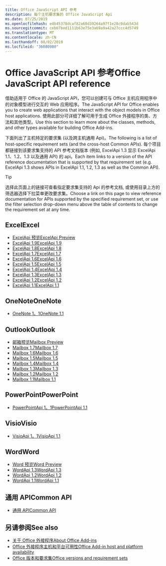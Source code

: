 ```yaml
---
title: Office JavaScript API 参考
description: 每个主机要求集的 Office JavaScript Api
ms.date: 07/25/2019
ms.openlocfilehash: e4b45370dcaf82a60d39264a97f1e28c0dab543d
ms.sourcegitcommit: ceb67bed1111b63e75e3a69a9a42a27ccc4d5749
ms.translationtype: MT
ms.contentlocale: zh-CN
ms.lasthandoff: 08/02/2019
ms.locfileid: "36080980"
---
```

# <a name="office-javascript-api-reference"></a><span data-ttu-id="a027a-103">Office JavaScript API 参考</span><span class="sxs-lookup"><span data-stu-id="a027a-103">Office JavaScript API reference</span></span>

<span data-ttu-id="a027a-104">借助适用于 Office 的 JavaScript API，您可以创建可与 Office 主机应用程序中的对象模型进行交互的 Web 应用程序。</span><span class="sxs-lookup"><span data-stu-id="a027a-104">The JavaScript API for Office enables you to create web applications that interact with the object models in Office host applications.</span></span> <span data-ttu-id="a027a-105">使用此部分可详细了解可用于生成 Office 外接程序的类、方法和其他类型。</span><span class="sxs-lookup"><span data-stu-id="a027a-105">Use this section to learn more about the classes, methods, and other types available for building Office Add-ins.</span></span>

<span data-ttu-id="a027a-106">下面列出了主机特定的要求集 (以及跨主机通用 Api)。</span><span class="sxs-lookup"><span data-stu-id="a027a-106">The following is a list of host-specific requirement sets (and the cross-host Common APIs).</span></span> <span data-ttu-id="a027a-107">每个项目都链接到该要求集支持的 API 参考文档版本 (例如, ExcelApi 1.3 显示 ExcelApi 1.1、1.2、1.3 以及通用 API) 的 api。</span><span class="sxs-lookup"><span data-stu-id="a027a-107">Each item links to a version of the API reference documentation that is supported by that requirement set (e.g. ExcelApi 1.3 shows APIs in ExcelApi 1.1, 1.2, 1.3 as well as the Common API).</span></span>

> [!TIP]
> <span data-ttu-id="a027a-108">选择此页面上的链接可查看指定要求集支持的 Api 的参考文档, 或使用目录上方的筛选器选择下拉菜单更改要求集。</span><span class="sxs-lookup"><span data-stu-id="a027a-108">Choose a link on this page to view reference documentation for APIs supported by the specified requirement set, or use the filter selection drop-down menu above the table of contents to change the requirement set at any time.</span></span>

## <a name="excel"></a><span data-ttu-id="a027a-109">Excel</span><span class="sxs-lookup"><span data-stu-id="a027a-109">Excel</span></span>

- [<span data-ttu-id="a027a-110">ExcelApi 预览</span><span class="sxs-lookup"><span data-stu-id="a027a-110">ExcelApi Preview</span></span>](/javascript/api/excel?view=excel-js-preview)
- [<span data-ttu-id="a027a-111">ExcelApi 1.9</span><span class="sxs-lookup"><span data-stu-id="a027a-111">ExcelApi 1.9</span></span>](/javascript/api/excel?view=excel-js-1.9)
- [<span data-ttu-id="a027a-112">ExcelApi 1.8</span><span class="sxs-lookup"><span data-stu-id="a027a-112">ExcelApi 1.8</span></span>](/javascript/api/excel?view=excel-js-1.8)
- [<span data-ttu-id="a027a-113">ExcelApi 1.7</span><span class="sxs-lookup"><span data-stu-id="a027a-113">ExcelApi 1.7</span></span>](/javascript/api/excel?view=excel-js-1.7)
- [<span data-ttu-id="a027a-114">ExcelApi 1.6</span><span class="sxs-lookup"><span data-stu-id="a027a-114">ExcelApi 1.6</span></span>](/javascript/api/excel?view=excel-js-1.6)
- [<span data-ttu-id="a027a-115">ExcelApi 1.5</span><span class="sxs-lookup"><span data-stu-id="a027a-115">ExcelApi 1.5</span></span>](/javascript/api/excel?view=excel-js-1.5)
- [<span data-ttu-id="a027a-116">ExcelApi 1.4</span><span class="sxs-lookup"><span data-stu-id="a027a-116">ExcelApi 1.4</span></span>](/javascript/api/excel?view=excel-js-1.4)
- [<span data-ttu-id="a027a-117">ExcelApi 1.3</span><span class="sxs-lookup"><span data-stu-id="a027a-117">ExcelApi 1.3</span></span>](/javascript/api/excel?view=excel-js-1.3)
- [<span data-ttu-id="a027a-118">ExcelApi 1.2</span><span class="sxs-lookup"><span data-stu-id="a027a-118">ExcelApi 1.2</span></span>](/javascript/api/excel?view=excel-js-1.2)
- [<span data-ttu-id="a027a-119">ExcelApi 1.1</span><span class="sxs-lookup"><span data-stu-id="a027a-119">ExcelApi 1.1</span></span>](/javascript/api/excel?view=excel-js-1.1)

## <a name="onenote"></a><span data-ttu-id="a027a-120">OneNote</span><span class="sxs-lookup"><span data-stu-id="a027a-120">OneNote</span></span>

- [<span data-ttu-id="a027a-121">OneNote 1。1</span><span class="sxs-lookup"><span data-stu-id="a027a-121">OneNote 1.1</span></span>](/javascript/api/onenote?view=onenote-js-1.1)

## <a name="outlook"></a><span data-ttu-id="a027a-122">Outlook</span><span class="sxs-lookup"><span data-stu-id="a027a-122">Outlook</span></span>

- [<span data-ttu-id="a027a-123">邮箱预览</span><span class="sxs-lookup"><span data-stu-id="a027a-123">Mailbox Preview</span></span>](/javascript/api/outlook?view=outlook-js-preview)
- [<span data-ttu-id="a027a-124">Mailbox 1.7</span><span class="sxs-lookup"><span data-stu-id="a027a-124">Mailbox 1.7</span></span>](/javascript/api/outlook?view=outlook-js-1.7)
- [<span data-ttu-id="a027a-125">Mailbox 1.6</span><span class="sxs-lookup"><span data-stu-id="a027a-125">Mailbox 1.6</span></span>](/javascript/api/outlook?view=outlook-js-1.6)
- [<span data-ttu-id="a027a-126">Mailbox 1.5</span><span class="sxs-lookup"><span data-stu-id="a027a-126">Mailbox 1.5</span></span>](/javascript/api/outlook?view=outlook-js-1.5)
- [<span data-ttu-id="a027a-127">Mailbox 1.4</span><span class="sxs-lookup"><span data-stu-id="a027a-127">Mailbox 1.4</span></span>](/javascript/api/outlook?view=outlook-js-1.4)
- [<span data-ttu-id="a027a-128">Mailbox 1.3</span><span class="sxs-lookup"><span data-stu-id="a027a-128">Mailbox 1.3</span></span>](/javascript/api/outlook?view=outlook-js-1.3)
- [<span data-ttu-id="a027a-129">Mailbox 1.2</span><span class="sxs-lookup"><span data-stu-id="a027a-129">Mailbox 1.2</span></span>](/javascript/api/outlook?view=outlook-js-1.2)
- [<span data-ttu-id="a027a-130">Mailbox 1.1</span><span class="sxs-lookup"><span data-stu-id="a027a-130">Mailbox 1.1</span></span>](/javascript/api/outlook?view=outlook-js-1.1)

## <a name="powerpoint"></a><span data-ttu-id="a027a-131">PowerPoint</span><span class="sxs-lookup"><span data-stu-id="a027a-131">PowerPoint</span></span>

- [<span data-ttu-id="a027a-132">PowerPointApi 1。1</span><span class="sxs-lookup"><span data-stu-id="a027a-132">PowerPointApi 1.1</span></span>](/javascript/api/powerpoint?view=powerpoint-js-1.1)

## <a name="visio"></a><span data-ttu-id="a027a-133">Visio</span><span class="sxs-lookup"><span data-stu-id="a027a-133">Visio</span></span>

- [<span data-ttu-id="a027a-134">VisioApi 1。1</span><span class="sxs-lookup"><span data-stu-id="a027a-134">VisioApi 1.1</span></span>](/javascript/api/visio?view=visio-js-1.1)

## <a name="word"></a><span data-ttu-id="a027a-135">Word</span><span class="sxs-lookup"><span data-stu-id="a027a-135">Word</span></span>

- [<span data-ttu-id="a027a-136">Word 预览</span><span class="sxs-lookup"><span data-stu-id="a027a-136">Word Preview</span></span>](/javascript/api/word?view=word-js-preview)
- [<span data-ttu-id="a027a-137">WordApi 1.3</span><span class="sxs-lookup"><span data-stu-id="a027a-137">WordApi 1.3</span></span>](/javascript/api/word?view=word-js-1.3)
- [<span data-ttu-id="a027a-138">WordApi 1.2</span><span class="sxs-lookup"><span data-stu-id="a027a-138">WordApi 1.2</span></span>](/javascript/api/word?view=word-js-1.2)
- [<span data-ttu-id="a027a-139">WordApi 1.1</span><span class="sxs-lookup"><span data-stu-id="a027a-139">WordApi 1.1</span></span>](/javascript/api/word?view=word-js-1.1)

## <a name="common-api"></a><span data-ttu-id="a027a-140">通用 API</span><span class="sxs-lookup"><span data-stu-id="a027a-140">Common API</span></span>

- [<span data-ttu-id="a027a-141">通用 API</span><span class="sxs-lookup"><span data-stu-id="a027a-141">Common API</span></span>](/javascript/api/office?view=common-js)

## <a name="see-also"></a><span data-ttu-id="a027a-142">另请参阅</span><span class="sxs-lookup"><span data-stu-id="a027a-142">See also</span></span>

- [<span data-ttu-id="a027a-143">关于 Office 外接程序</span><span class="sxs-lookup"><span data-stu-id="a027a-143">About Office Add-ins</span></span>](/office/dev/add-ins/overview)
- [<span data-ttu-id="a027a-144">Office 外接程序主机和平台可用性</span><span class="sxs-lookup"><span data-stu-id="a027a-144">Office Add-in host and platform availability</span></span>](/office/dev/add-ins/overview/office-add-in-availability)
- [<span data-ttu-id="a027a-145">Office 版本和要求集</span><span class="sxs-lookup"><span data-stu-id="a027a-145">Office versions and requirement sets</span></span>](/office/dev/add-ins/develop/office-versions-and-requirement-sets)
